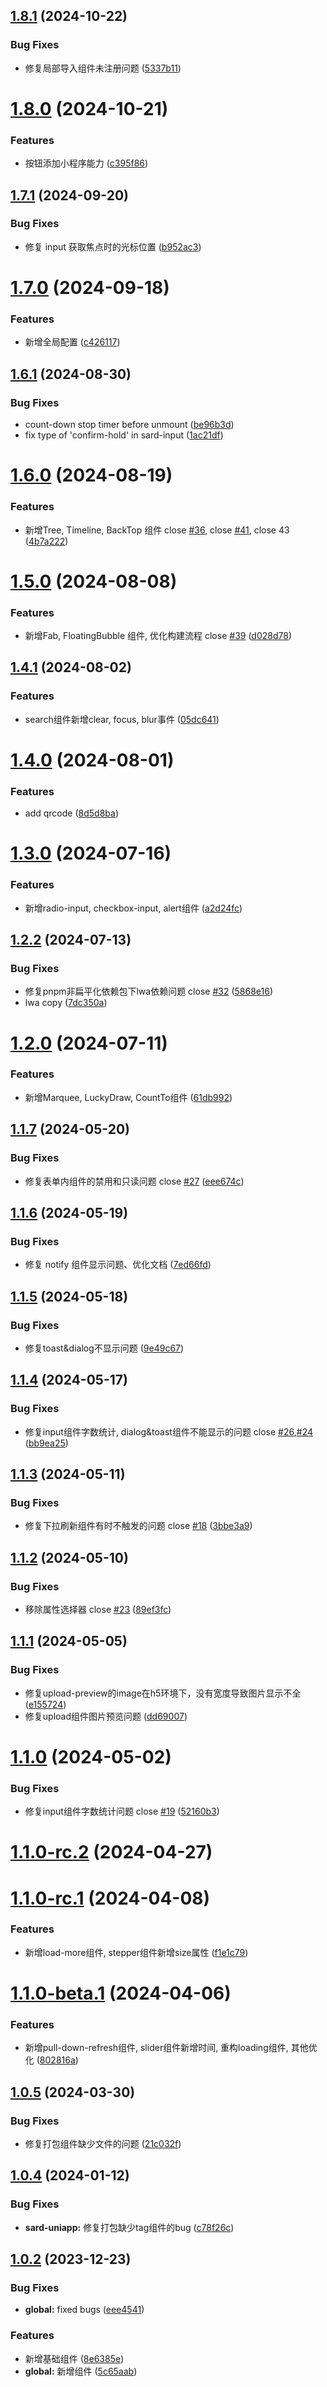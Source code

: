 ## [1.8.1](https://github.com/sutras/sard-uniapp/compare/v1.8.0...v1.8.1) (2024-10-22)


### Bug Fixes

* 修复局部导入组件未注册问题 ([5337b11](https://github.com/sutras/sard-uniapp/commit/5337b119d15b77db76be13c7e33a10cdc4b02d7d))



# [1.8.0](https://github.com/sutras/sard-uniapp/compare/v1.7.1...v1.8.0) (2024-10-21)


### Features

* 按钮添加小程序能力 ([c395f86](https://github.com/sutras/sard-uniapp/commit/c395f86308c05ab2a515aa1833b65e87969cf537))



## [1.7.1](https://github.com/sutras/sard-uniapp/compare/v1.7.0...v1.7.1) (2024-09-20)


### Bug Fixes

* 修复 input 获取焦点时的光标位置 ([b952ac3](https://github.com/sutras/sard-uniapp/commit/b952ac3ad5fad3a8c824f3613e6b3b69919bc6b1))



# [1.7.0](https://github.com/sutras/sard-uniapp/compare/v1.6.1...v1.7.0) (2024-09-18)


### Features

* 新增全局配置 ([c426117](https://github.com/sutras/sard-uniapp/commit/c4261171903d56740920e6930693a797cbb6309f))



## [1.6.1](https://github.com/sutras/sard-uniapp/compare/v1.6.0...v1.6.1) (2024-08-30)


### Bug Fixes

* count-down stop timer before unmount ([be96b3d](https://github.com/sutras/sard-uniapp/commit/be96b3da62544250a45031f7f1e68d42652a37de))
* fix type of 'confirm-hold' in sard-input ([1ac21df](https://github.com/sutras/sard-uniapp/commit/1ac21dfff5d01a83ab1e0205256c36fb53c1b821))



# [1.6.0](https://github.com/sutras/sard-uniapp/compare/v1.5.0...v1.6.0) (2024-08-19)


### Features

* 新增Tree, Timeline, BackTop 组件 close [#36](https://github.com/sutras/sard-uniapp/issues/36), close [#41](https://github.com/sutras/sard-uniapp/issues/41), close 43 ([4b7a222](https://github.com/sutras/sard-uniapp/commit/4b7a222a55ca25e85026a9028717c61ea8b2bbea))



# [1.5.0](https://github.com/sutras/sard-uniapp/compare/v1.4.1...v1.5.0) (2024-08-08)


### Features

* 新增Fab, FloatingBubble 组件, 优化构建流程 close [#39](https://github.com/sutras/sard-uniapp/issues/39) ([d028d78](https://github.com/sutras/sard-uniapp/commit/d028d78f46f6966b83f823b9287bfcce02ba47a9))



## [1.4.1](https://github.com/sutras/sard-uniapp/compare/v1.4.0...v1.4.1) (2024-08-02)


### Features

* search组件新增clear, focus, blur事件 ([05dc641](https://github.com/sutras/sard-uniapp/commit/05dc641947e83a6d9e9c92b46cfc33135116eb22))



# [1.4.0](https://github.com/sutras/sard-uniapp/compare/v1.3.0...v1.4.0) (2024-08-01)


### Features

* add qrcode ([8d5d8ba](https://github.com/sutras/sard-uniapp/commit/8d5d8ba50b250fbe1bb76da84e4368aae2276b4d))



# [1.3.0](https://github.com/sutras/sard-uniapp/compare/v1.2.2...v1.3.0) (2024-07-16)


### Features

* 新增radio-input, checkbox-input, alert组件 ([a2d24fc](https://github.com/sutras/sard-uniapp/commit/a2d24fc080337df2f39d6abdc887517adf8428c1))



## [1.2.2](https://github.com/sutras/sard-uniapp/compare/v1.2.0...v1.2.2) (2024-07-13)


### Bug Fixes

* 修复pnpm非扁平化依赖包下lwa依赖问题 close [#32](https://github.com/sutras/sard-uniapp/issues/32) ([5868e16](https://github.com/sutras/sard-uniapp/commit/5868e16587e8664705789e2e791c264f2a7d22f5))
* lwa copy ([7dc350a](https://github.com/sutras/sard-uniapp/commit/7dc350a09f3d10e4bf9f08733e70e1ec73d15b26))



# [1.2.0](https://github.com/sutras/sard-uniapp/compare/v1.1.7...v1.2.0) (2024-07-11)


### Features

* 新增Marquee, LuckyDraw, CountTo组件 ([61db992](https://github.com/sutras/sard-uniapp/commit/61db992aea95658b714ae4182526dff10ad54491))



## [1.1.7](https://github.com/sutras/sard-uniapp/compare/v1.1.6...v1.1.7) (2024-05-20)


### Bug Fixes

* 修复表单内组件的禁用和只读问题 close [#27](https://github.com/sutras/sard-uniapp/issues/27) ([eee674c](https://github.com/sutras/sard-uniapp/commit/eee674c156687b25893cd0456b7050440ea1ad4d))



## [1.1.6](https://github.com/sutras/sard-uniapp/compare/v1.1.5...v1.1.6) (2024-05-19)


### Bug Fixes

* 修复 notify 组件显示问题、优化文档 ([7ed66fd](https://github.com/sutras/sard-uniapp/commit/7ed66fd09870b24d485fd82ed6f152373b665f3c))



## [1.1.5](https://github.com/sutras/sard-uniapp/compare/v1.1.4...v1.1.5) (2024-05-18)


### Bug Fixes

* 修复toast&dialog不显示问题 ([9e49c67](https://github.com/sutras/sard-uniapp/commit/9e49c6772e7d0cff8976133b1dc05fa69b51d7ea))



## [1.1.4](https://github.com/sutras/sard-uniapp/compare/v1.1.3...v1.1.4) (2024-05-17)


### Bug Fixes

* 修复input组件字数统计, dialog&toast组件不能显示的问题 close [#26](https://github.com/sutras/sard-uniapp/issues/26),[#24](https://github.com/sutras/sard-uniapp/issues/24) ([bb9ea25](https://github.com/sutras/sard-uniapp/commit/bb9ea253bde0963d3ff1a4f76eee72f5b0f57d0a))



## [1.1.3](https://github.com/sutras/sard-uniapp/compare/v1.1.2...v1.1.3) (2024-05-11)


### Bug Fixes

* 修复下拉刷新组件有时不触发的问题 close [#18](https://github.com/sutras/sard-uniapp/issues/18) ([3bbe3a9](https://github.com/sutras/sard-uniapp/commit/3bbe3a9986a2adccf7c067d73a6f2f30251e3532))



## [1.1.2](https://github.com/sutras/sard-uniapp/compare/v1.1.1...v1.1.2) (2024-05-10)


### Bug Fixes

* 移除属性选择器  close [#23](https://github.com/sutras/sard-uniapp/issues/23) ([89ef3fc](https://github.com/sutras/sard-uniapp/commit/89ef3fcc72ec0f43ccd55cabb0dc013ebcbb8041))



## [1.1.1](https://github.com/sutras/sard-uniapp/compare/v1.1.0...v1.1.1) (2024-05-05)


### Bug Fixes

* 修复upload-preview的image在h5环境下，没有宽度导致图片显示不全 ([e155724](https://github.com/sutras/sard-uniapp/commit/e1557244a1f708dbbb7732302c0dfe36b65c1776))
* 修复upload组件图片预览问题 ([dd69007](https://github.com/sutras/sard-uniapp/commit/dd69007200c0b97ba92392d2b732836f41f77a05))



# [1.1.0](https://github.com/sutras/sard-uniapp/compare/v1.1.0-rc.2...v1.1.0) (2024-05-02)


### Bug Fixes

* 修复input组件字数统计问题 close [#19](https://github.com/sutras/sard-uniapp/issues/19) ([52160b3](https://github.com/sutras/sard-uniapp/commit/52160b32c38c2c02e66e2a2db0b28585a6d5a73f))



# [1.1.0-rc.2](https://github.com/sutras/sard-uniapp/compare/v1.1.0-rc.1...v1.1.0-rc.2) (2024-04-27)



# [1.1.0-rc.1](https://github.com/sutras/sard-uniapp/compare/v1.1.0-beta.1...v1.1.0-rc.1) (2024-04-08)


### Features

* 新增load-more组件, stepper组件新增size属性 ([f1e1c79](https://github.com/sutras/sard-uniapp/commit/f1e1c793939f51e94724d009ea07384630b6420b))



# [1.1.0-beta.1](https://github.com/sutras/sard-uniapp/compare/v1.0.5...v1.1.0-beta.1) (2024-04-06)


### Features

* 新增pull-down-refresh组件, slider组件新增时间, 重构loading组件, 其他优化 ([802816a](https://github.com/sutras/sard-uniapp/commit/802816aa4baa87279bf98bc3effe7139bcdfe7ed))



## [1.0.5](https://github.com/sutras/sard-uniapp/compare/v1.0.4...v1.0.5) (2024-03-30)


### Bug Fixes

* 修复打包组件缺少文件的问题 ([21c032f](https://github.com/sutras/sard-uniapp/commit/21c032f90c869f920beba95d668bbd22f19cf6b5))



## [1.0.4](https://github.com/sutras/sard-uniapp/compare/v1.0.2...v1.0.4) (2024-01-12)


### Bug Fixes

* **sard-uniapp:** 修复打包缺少tag组件的bug ([c78f26c](https://github.com/sutras/sard-uniapp/commit/c78f26c149b988e05d34254cbf0a884b8a05fc76))



## [1.0.2](https://github.com/sutras/sard-uniapp/compare/8e6385edfd0406aba96920eb1ee68432f1c714f9...v1.0.2) (2023-12-23)


### Bug Fixes

* **global:** fixed bugs ([eee4541](https://github.com/sutras/sard-uniapp/commit/eee4541b05b5f5f7bfa08e36d9dbead784b24861))


### Features

* 新增基础组件 ([8e6385e](https://github.com/sutras/sard-uniapp/commit/8e6385edfd0406aba96920eb1ee68432f1c714f9))
* **global:** 新增组件 ([5c65aab](https://github.com/sutras/sard-uniapp/commit/5c65aab0860885324b93cac83817905f3a0df66c))



